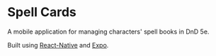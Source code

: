 # Spell Cards
A mobile application for managing characters' spell books in DnD 5e.

Built using [React-Native](https://facebook.github.io/react-native/) and [Expo](https://expo.io/).
